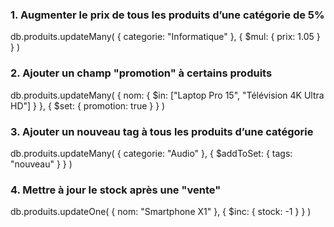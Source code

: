 ### 1. Augmenter le prix de tous les produits d’une catégorie de 5%
db.produits.updateMany(
  { categorie: "Informatique" }, 
  { $mul: { prix: 1.05 } }
)

### 2. Ajouter un champ "promotion" à certains produits
db.produits.updateMany(
  { nom: { $in: ["Laptop Pro 15", "Télévision 4K Ultra HD"] } },
  { $set: { promotion: true } }
)

### 3. Ajouter un nouveau tag à tous les produits d’une catégorie
db.produits.updateMany(
  { categorie: "Audio" }, 
  { $addToSet: { tags: "nouveau" } }
)

### 4. Mettre à jour le stock après une "vente"
db.produits.updateOne(
  { nom: "Smartphone X1" }, 
  { $inc: { stock: -1 } }
)

